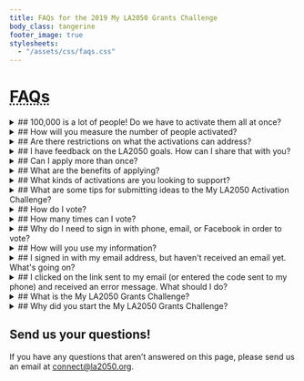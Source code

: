 ```yaml
---
title: FAQs for the 2019 My LA2050 Grants Challenge
body_class: tangerine
footer_image: true
stylesheets:
  - "/assets/css/faqs.css"
---
```


<h1><abbr title="Frequently Asked Questions">FAQs</abbr></h1>


<details class="faq" markdown="1">

<summary markdown="1">
## 100,000 is a lot of people! Do we have to activate them all at once?
</summary>

100,000 is an exciting number of Angelenos to get involved in local issues. And it’ll be no easy feat. We anticipate that the number of people activated will occur over two years and will take many forms. Some people will just visit a website to learn about a new cause. Others will receive and open an email, others will actually click on something and show up to a meeting, and others will become super volunteers or community organizers. We anticipate that successful activations will create a clear ladder of engagement that take people from unengaged to superstar activists, organizers, volunteers, etc.

</details>



<details class="faq" markdown="1">

<summary markdown="1">
## How will you measure the number of people activated?
</summary>

Great question! We’re leaning on applicants to define how they plan to reach Angelenos and the number of people that will be reached via their various engagement strategies.

</details>



<details class="faq" markdown="1">

<summary markdown="1">
## Are there restrictions on what the activations can address?
</summary>

LA2050 can only fund projects that further charitable and educational purposes within the meaning of IRC section 501(c)(3). Thus, whether your organization is a nonprofit or for-profit entity, all activities for which you seek LA2050 grant funding must comply with section 501(c)(3). Please also carefully review [the detailed rules](https://la2050.s3-us-west-1.amazonaws.com/comfy/cms/files/131/files/original/2018-MyLA2050-Official-Rules.pdf) for the activation challenge.

</details>



<details class="faq" markdown="1">

<summary markdown="1">
## I have feedback on the LA2050 goals. How can I share that with you?
</summary>

We want your feedback! Email us at [connect@la2050.org](mailto:connect@la2050.org) with your feedback.

We want Angelenos to see themselves as part of the solutions we need to improve our region. And we want to tap into the expertise of the organizations, agencies, and companies who have great ideas about how to boost engagement on local issues.

</details>



<details class="faq" markdown="1">

<summary markdown="1">
## Can I apply more than once?
</summary>

Technically there can be multiple entries from the same organization, so long as the submissions are unique and in different categories. However, we would recommend consolidating your resources, collaborators, and supporters and submitting one awesome proposal!

</details>



<details class="faq" markdown="1">

<summary markdown="1">
## What are the benefits of applying?
</summary>

_Beyond the potential to receive funds to address an issue you’re passionate about, we also believe that applying to this challenge will provide additional benefits including:_

* The opportunity to participate in a first-of-its-kind regional effort
* Increasing awareness and exposure around an issue important for LA’s future
* Helping to create or crystallize an activation, civic engagement, or mobilization idea
* Increased understanding of the LA social impact landscape
* The opportunity to cultivate and build new relationships with peers
* The chance to build a coalition of committed Angelenos and organizations to support an important issue for LA
* The opportunity to learn how to tell a compelling story about your organization’s impact
* Inspiring the creation of videos, photos, tweets, and pithy messaging to promote your proposal
* Visibility in front of other foundations and potential alternative funding sources. Past challenges have resulted in $2M in grants from outside funding using the LA2050 platform for their grantmaking

</details>



<details class="faq" markdown="1">

<summary markdown="1">
## What kinds of activations are you looking to support?
</summary>

_We’re open! But here are some ideas about what we’re looking for:_

* Bold efforts that will produce measurable wins for the LA region
* Activations with clear pathways for Angelenos to get involved
* A spirit of collaboration and desire to unify and amplify collective efforts
* Clear focus on inclusion, diversity of voices, and equity
* Efforts that not only produce positive results but are also focused on increasing local engagement and civic participation
* A desire to test new strategies

</details>



<details class="faq" markdown="1">

<summary markdown="1">
## What are some tips for submitting ideas to the My LA2050 Activation Challenge?
</summary>

_Collaborate._ We are eager to see folks working together to improve Los Angeles.

_Think about impact._ Be imaginative and audacious. We want to hear your most ambitious ideas – but we also want to know that your activation is feasible, implementable, and that it could impact the [LA2050 goals and metrics](/about/#goals) outlined by a community of Angelenos.

Share how your activation will impact the LA2050 goal you are focusing on. For example, if you’ve chosen LA is the best place to learn, you might describe how your activation will improve graduation rates; if you’ve chosen LA is the best place to connect, you might explain how your activation will increase voting rates or volunteerism.

We want to see that you’ve considered how to create a ladder of engagement for Angelenos. Show in your submission that you’re thinking about someone’s journey from uninformed to an activist for social change.

Be sure to explain why you think the activation strategy and engagement methods are the best course of action for impacting the goal and metrics.

Videos can help quickly articulate your project or your organization’s mission. To include a video, use a YouTube URL. If you don’t have a video, be sure to include a high-resolution photo that represents your idea or organization. Photos should be in JPG, PNG, or GIF format, at least 570 × 345 pixels. We suggest limiting attachment files to 5 MB each.

Please note that when uploading documents file names containing special characters (!@#$%^&\*()) are not allowed and file names should be less than or equal to 30 characters.

Applicants should not expect to be able to revise their applications after the submission date.

Your application goes through a moderation process, and will show up on the site if it is approved. If we have questions about your application, we will be in touch.

Check out the [LA2050 Goals](/about/#goals), the [LA2050 Report](https://la2050.s3-us-west-1.amazonaws.com/reports/1/pdfs/vision_for_a_successful_los_angeles.pdf?1441226432), and our most recent [metrics update](https://la2050.s3-us-west-1.amazonaws.com/reports/13/pdfs/FINALDRAFT_OCT24.pdf?1508955187) for additional information.

</details>


<details class="faq" markdown="1">

<summary markdown="1">
## How do I vote?
</summary>

Visit [activation.la2050.org](https://activation.la2050.org) to start the voting process.


If you need additonal assistance, check out this [step-by-step guide](https://www.dropbox.com/s/tk93k2bk1rmqz17/Step-By-Step%20Voting%20Guide%20for%20the%202018%20My%20LA2050%20Activation%20Challenge%20%281%29.pdf?dl=0) on how to vote. 


</details>



<details class="faq" markdown="1">

<summary markdown="1">
## How many times can I vote?
</summary>

You can only vote once per goal category, for a total of 5 votes. It is not required that you use all 5 of your votes, but we encourage you to do so! If you'd like to read about finalists you're less familiar with before you vote, we have all of the [finalists' submissions](https://activation.la2050.org/finalists/) posted and available.

</details>



<details class="faq" markdown="1">

<summary markdown="1">
## Why do I need to sign in with phone, email, or Facebook in order to vote?
</summary>

The short answer: we want to make sure you’re not a bot. We’re asking for this information for authentication purposes and to ensure that we are not receiving multiple voting forms from one individual.

</details>



<details class="faq" markdown="1">

<summary markdown="1">
## How will you use my information?
</summary>

We definitely won’t spam you. We will only contact you if you opt-in to our LA2050 newsletter (which you should for great jobs, events, news, and LA love in general!) We will not distribute your information or sell it to a third party, promise.

</details>



<details class="faq" markdown="1">

<summary markdown="1">
## I signed in with my email address, but haven't received an email yet. What's going on?
</summary>

If you entered your email address correctly, but don’t see a confirmation message, please check your spam folder. If you still don’t see it after several minutes, either contact us at [connect@la2050.org](mailto:connect@la2050.org) or try using another method to confirm your votes (e.g., phone or email).

</details>



<details class="faq" markdown="1">

<summary markdown="1">
## I clicked on the link sent to my email (or entered the code sent to my phone) and received an error message. What should I do?
</summary>

You may have encountered this error message because you switched devices. It’s important that you complete the voting process on the same device that you started it on. Go back to your original device, and try again! 

It’s also possible that the link or code has expired. If this is the case, you should be able to resend the code or email in order to confirm your votes. 

</details>



<details class="faq" markdown="1">

<summary markdown="1">
## What is the My LA2050 Grants Challenge?
</summary>

The My LA2050 Grants Challenge  is an open call for ideas to activate 100,000 Angelenos to make Los Angeles the best place to learn, create, play, connect, and live. A total of $1M will be awarded among five organizations—one per goal category—to implement their ideas to engage Angelenos. Each organization will receive a total of $200,000 over two years to support its efforts.

LA2050 will commit to a two-year partnership with the winners—leveraging its resources, assets, and networks to help the activations succeed. Together, the winning organizations, LA2050, and Angelenos will produce five major wins for the region that will change the course of our future.

</details>



<details class="faq" markdown="1">

<summary markdown="1">
## Why did you start the My LA2050 Grants Challenge?
</summary>

The My LA2050 Grants Challenge represents a pivot from the past four My LA2050 grants challenges. This challenge is focused on building, organizing, and supporting a united LA2050 community to take action and produce the LA we all dream of.

We’ve been inspired by the sparks of activism we’ve seen, but by traditional measures, LA has lacked civic engagement on a local level. We’re hoping that this activation challenge can help address barriers to civic engagement and create mechanisms to direct energy into local change.

</details>



## Send us your questions!

If you have any questions that aren’t answered on this page, please send us an email at [connect@la2050.org](mailto:connect@la2050.org).


